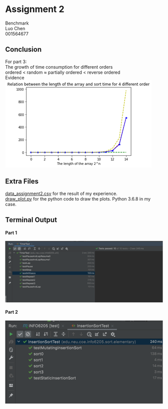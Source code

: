 <!--
 * @Author: Caspar
 * @Date: 2021-09-23 14:43:48
 * @Description: file content
-->
# Assignment 2
Benchmark  
Luo Chen   
001564677  

## Conclusion
For part 3:  
The growth of time consumption for different orders  
ordered < random ≈ partially ordered < reverse ordered  
Evidence   
![](./growth_4_order.png)  

## Extra Files   
[data_assignment2.csv](data_assignment2.csv) for the result of my experience.  
[draw_plot.py](./draw_plot.py) for the python code to draw the plots. Python 3.6.8 in my case.  

## Terminal Output  
#### Part 1
![](./part1.jpg) 
#### Part 2
![](./part2.jpg) 